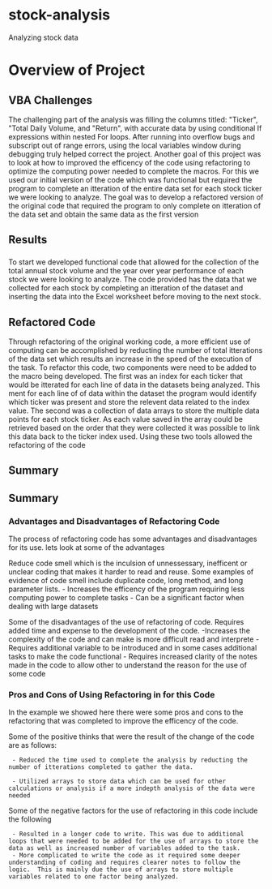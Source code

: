 # stock-analysis
Analyzing stock data 
# Overview of Project


## VBA Challenges

The challenging part of the analysis was filling the columns titled: "Ticker", "Total Daily Volume, and "Return", with accurate data by using conditional If expressions within nested For loops. After running into overflow bugs and subscript out of range errors, using the local variables window during debugging truly helped correct the project. Another goal of this project was to look at how to improved the efficency of the code using refactoring to optimize the computing power needed to complete the macros. For this we used our initial version of the code which was functional but required the program to complete an itteration of the entire data set for each stock ticker we were looking to analyze. The goal was to develop a refactored version of the original code that required the program to only complete on itteration of the data set and obtain the same data as the first version

## Results
###
To start we developed functional code that allowed for the collection of the total annual stock volume and the year over year performance of each stock we were looking to analyze. The code  provided has the  data that we collected for each stock by completing an itteration of the dataset and inserting the data into the Excel worksheet before moving to the next stock.



## Refactored Code

Through refactoring of the original working code, a more efficient use of computing can be accomplished by reducting the number of total itterations of the data set which results an increase in the speed of the execution of the task. To refactor this code, two components were need to be added to the macro being developed. The first was an index for each ticker that would be itterated for each line of data in the datasets being analyzed. This ment for each line of of data within the dataset the program would identify which ticker was present and store the relevent data related to the index value. The second was a collection of data arrays to store the multiple data points for each stock ticker. As each value saved in the array could be retrieved based on the order that they were collected it was possible to link this data back to the ticker index used. Using these two tools allowed the refactoring of the code




## Summary
## Summary

### Advantages and Disadvantages of Refactoring Code

The process of refactoring code has some advantages and disadvantages for its use. lets look at some of the advantages

 Reduce code smell which is the inculsion of unnessessary, inefficent or unclear coding that makes it harder to read and reuse.  Some examples of evidence of code smell include duplicate code, long method, and long parameter lists.
     - Increases the efficency of the program requiring less computing power to complete tasks
          - Can be a significant factor when dealing with large datasets
 

          
Some of the disadvantages of the use of refactoring of code.
 Requires added time and expense to the development of the code.
     -Increases the complexity of the code and can make is more difficult read and interprete
          - Requires additional variable to be introduced and in some cases additional tasks to make the code functional
          - Requires increased clarity of the notes made in the code to allow other to understand the reason for the use of some code

          
### Pros and Cons of Using Refactoring in for this Code

In the example we showed here there were some pros and cons to the refactoring that was completed to improve the efficency of the code.

 Some of the positive thinks that were the result of the change of the code are as follows:

     - Reduced the time used to complete the analysis by reducting the number of itterations completed to gather the data.  
     
     - Utilized arrays to store data which can be used for other calculations or analysis if a more indepth analysis of the data were needed
     
 Some of the negative factors for the use of refactoring in this code include the following

     - Resulted in a longer code to write. This was due to additional loops that were needed to be added for the use of arrays to store the data as well as increased number of variables added to the task.
     - More complicated to write the code as it required some deeper understanding of coding and requires clearer notes to follow the logic.  This is mainly due the use of arrays to store multiple variables related to one factor being analyzed.  